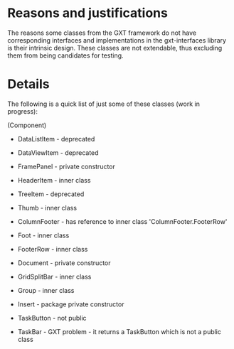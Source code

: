 # Reasons and justifications #
The reasons some classes from the GXT framework do not have corresponding interfaces and implementations in the gxt-interfaces library is their intrinsic design. These classes are not extendable, thus excluding them from being candidates for testing.

# Details #
The following is a quick list of just some of these classes (work in progress):

(Component)
  * DataListItem - deprecated
  * DataViewItem - deprecated
  * FramePanel - private constructor
  * HeaderItem - inner class
  * TreeItem - deprecated
  * Thumb - inner class

  * ColumnFooter - has reference to inner class 'ColumnFooter.FooterRow'
  * Foot - inner class
  * FooterRow - inner class
  * Document - private constructor
  * GridSplitBar - inner class
  * Group - inner class
  * Insert - package private constructor
  * TaskButton - not public
  * TaskBar - GXT problem - it returns a TaskButton which is not a public class